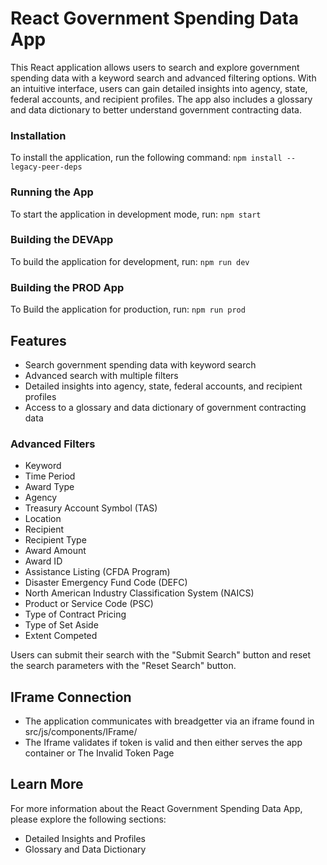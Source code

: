 # React Government Spending Data App

This React application allows users to search and explore government spending data with a keyword search and advanced filtering options. With an intuitive interface, users can gain detailed insights into agency, state, federal accounts, and recipient profiles. The app also includes a glossary and data dictionary to better understand government contracting data.

### Installation
To install the application, run the following command:
`npm install --legacy-peer-deps`

### Running the App
To start the application in development mode, run:
`npm start`

### Building the DEVApp
To build the application for development, run:
`npm run dev`

### Building the PROD App
To Build the application for production, run:
`npm run prod`

## Features
- Search government spending data with keyword search
- Advanced search with multiple filters
- Detailed insights into agency, state, federal accounts, and recipient profiles
- Access to a glossary and data dictionary of government contracting data

### Advanced Filters
- Keyword
- Time Period
- Award Type
- Agency
- Treasury Account Symbol (TAS)
- Location
- Recipient
- Recipient Type
- Award Amount
- Award ID
- Assistance Listing (CFDA Program)
- Disaster Emergency Fund Code (DEFC)
- North American Industry Classification System (NAICS)
- Product or Service Code (PSC)
- Type of Contract Pricing
- Type of Set Aside
- Extent Competed

Users can submit their search with the "Submit Search" button and reset the search parameters with the "Reset Search" button.

## IFrame Connection
- The application communicates with breadgetter via an iframe found in src/js/components/IFrame/
- The Iframe validates if token is valid and then either serves the app container or The Invalid Token Page
## Learn More
For more information about the React Government Spending Data App, please explore the following sections:
- Detailed Insights and Profiles
- Glossary and Data Dictionary

